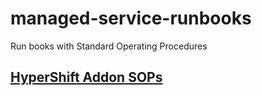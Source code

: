 # managed-service-runbooks
Run books with Standard Operating Procedures

## [HyperShift Addon SOPs](./hypershift-addon/hypershift-addon-sop.md)
